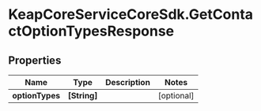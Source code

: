 # KeapCoreServiceCoreSdk.GetContactOptionTypesResponse

## Properties

Name | Type | Description | Notes
------------ | ------------- | ------------- | -------------
**optionTypes** | **[String]** |  | [optional] 


